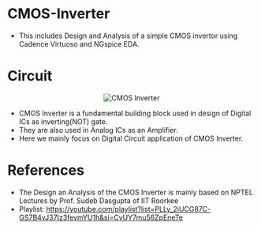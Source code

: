 # CMOS-Inverter
- This includes Design and Analysis of a simple CMOS invertor using Cadence Virtuoso and NGspice EDA.

# Circuit
<p align="center">
  <img src="https://github.com/chennakeshavadasa/CMOS-Inverter/assets/123294639/ae2d444a-fbad-47ab-8c0c-07a17661e63e" alt="CMOS Inverter">
</p>

- CMOS Inverter is a fundamental building block used in design of Digital ICs as inverting(NOT) gate.
- They are also used in Analog ICs as an Amplifier.
- Here we mainly focus on Digital Circuit application of CMOS Inverter.

# References
- The Design an Analysis of the CMOS Inverter is mainly based on NPTEL Lectures by Prof. Sudeb Dasgupta of IIT Roorkee
- Playlist: https://youtube.com/playlist?list=PLLy_2iUCG87C-GS7B4vJ37Iz3fevmYU1h&si=CvUY7mu56ZpEneTe
